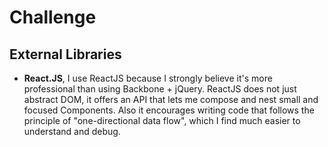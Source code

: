 # Challenge

## External Libraries
- **React.JS**, 
  I use ReactJS because I strongly believe it's more professional than using Backbone + jQuery. ReactJS does not just abstract DOM, it offers an API that lets me compose and nest small and focused Components. Also it encourages writing code that follows the principle of "one-directional data flow", which I find much easier to understand and debug.
